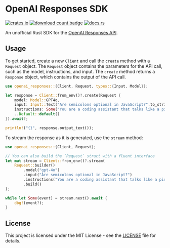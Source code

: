 # OpenAI Responses SDK

[![crates.io](https://img.shields.io/crates/v/openai_responses.svg)](https://crates.io/crates/openai_responses)
[![download count badge](https://img.shields.io/crates/d/openai_responses.svg)](https://crates.io/crates/openai_responses)
[![docs.rs](https://img.shields.io/badge/docs-latest-blue.svg)](https://docs.rs/openai_responses)

An unofficial Rust SDK for the [OpenAI Responses API](https://platform.openai.com/docs/api-reference/responses).

## Usage

To get started, create a new `Client` and call the `create` method with a `Request` object. The `Request` object contains the parameters for the API call, such as the model, instructions, and input. The `create` method returns a `Response` object, which contains the output of the API call.

```rust ignore
use openai_responses::{Client, Request, types::{Input, Model}};

let response = Client::from_env()?.create(Request {
    model: Model::GPT4o,
    input: Input::Text("Are semicolons optional in JavaScript?".to_string()),
    instructions: Some("You are a coding assistant that talks like a pirate".to_string()),
    ..Default::default()
}).await?;

println!("{}", response.output_text());
```

To stream the response as it is generated, use the `stream` method:

```rust ignore
use openai_responses::{Client, Request};

// You can also build the `Request` struct with a fluent interface
let mut stream = Client::from_env()?.stream(
    Request::builder()
        .model("gpt-4o")
        .input("Are semicolons optional in JavaScript?")
        .instructions("You are a coding assistant that talks like a pirate")
        .build()
);

while let Some(event) = stream.next().await {
    dbg!(event?);
}
```

## License

This project is licensed under the MIT License - see the [LICENSE](LICENSE) file for details.
